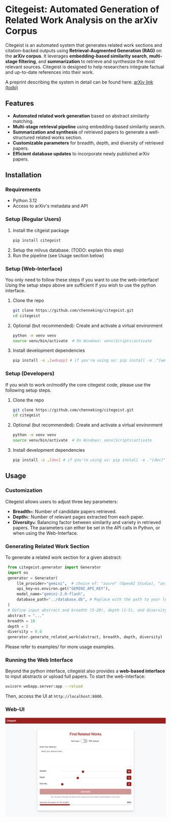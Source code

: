 # Citegeist: Automated Generation of Related Work Analysis on the arXiv Corpus

Citegeist is an automated system that generates related work sections and citation-backed outputs using **Retrieval-Augmented Generation (RAG)** on the **arXiv corpus**. It leverages **embedding-based similarity search**, **multi-stage filtering**, and **summarization** to retrieve and synthesize the most relevant sources. Citegeist is designed to help researchers integrate factual and up-to-date references into their work.

A preprint describing the system in detail can be found here: [arXiv link (todo)]()


## Features
- **Automated related work generation** based on abstract similarity matching.
- **Multi-stage retrieval pipeline** using embedding-based similarity search.
- **Summarization and synthesis** of retrieved papers to generate a well-structured related works section.
- **Customizable parameters** for breadth, depth, and diversity of retrieved papers.
- **Efficient database updates** to incorporate newly published arXiv papers.

## Installation

### Requirements
- Python 3.12
- Access to arXiv's metadata and API

### Setup (Regular Users)
1. Install the citgeist package
    ```bash
    pip install citegeist
    ```
2. Setup the milvus database. (TODO: explain this step)
3. Run the pipeline (see Usage section below)

### Setup (Web-Interface)
You only need to follow these steps if you want to use the web-interface! Using the setup steps above are sufficient if you wish to use the python interface.
1. Clone the repo
   ```bash
   git clone https://github.com/chenneking/citegeist.git
   cd citegeist
   ```
2. Optional (but recommended): Create and activate a virtual environment
   ```bash
   python -m venv venv
   source venv/bin/activate  # On Windows: venv\Scripts\activate
   ```
3. Install development dependencies
   ```bash
   pip install -e .[webapp] # if you're using uv: pip install -e ."[webapp]" 
   ```

### Setup (Developers)
If you wish to work on/modify the core citegeist code, please use the following setup steps.
1. Clone the repo
   ```bash
   git clone https://github.com/chenneking/citegeist.git
   cd citegeist
   ```
2. Optional (but recommended): Create and activate a virtual environment
   ```bash
   python -m venv venv
   source venv/bin/activate  # On Windows: venv\Scripts\activate
   ```
3. Install development dependencies
   ```bash
   pip install -e .[dev] # if you're using uv: pip install -e ."[dev]" 
   ```

## Usage

### Customization
Citegeist allows users to adjust three key parameters:
- **Breadth**`n`: Number of candidate papers retrieved.
- **Depth**`k`: Number of relevant pages extracted from each paper.
- **Diversity**`w`: Balancing factor between similarity and variety in retrieved papers.
The parameters can either be set in the API calls in Python, or when using the Web-Interface.


### Generating Related Work Section
To generate a related work section for a given abstract:
```python
 from citegeist.generator import Generator
 import os
 generator = Generator(
     llm_provider="gemini",  # choice of: "azure" (OpenAI Studio), "anthropic", "gemini", "mistral", and "openai"
     api_key=os.environ.get("GEMINI_API_KEY"),
     model_name="gemini-2.0-flash",
     database_path="../database.db", # Replace with the path to your local milvus database.db file
 )
 # Define input abstract and breadth (5-20), depth (1-5), and diversity (0.0-1.0) parameters.
 abstract = "..."
 breadth = 10
 depth = 2
 diversity = 0.0
 generator.generate_related_work(abstract, breadth, depth, diversity)
```
Please refer to examples/ for more usage examples.

### Running the Web Interface
Beyond the python interface, citegeist also provides a **web-based interface** to input abstracts or upload full papers. To start the web-interface:
```bash
uvicorn webapp.server:app --reload
```
Then, access the UI at `http://localhost:8000`.

### Web-UI
![Web-UI Overview](https://github.com/chenneking/citegeist/blob/main/img/citegeist.jpg?raw=true)
